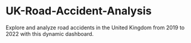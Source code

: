 # UK-Road-Accident-Analysis
Explore and analyze road accidents in the United Kingdom from 2019 to 2022 with this dynamic dashboard. 
